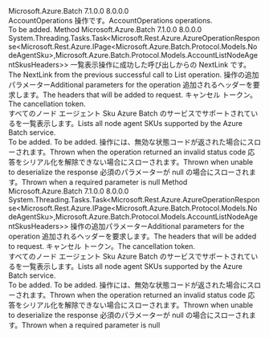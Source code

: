 <Type Name="IAccountOperations" FullName="Microsoft.Azure.Batch.Protocol.IAccountOperations">
  <TypeSignature Language="C#" Value="public interface IAccountOperations" />
  <TypeSignature Language="ILAsm" Value=".class public interface auto ansi abstract IAccountOperations" />
  <TypeSignature Language="DocId" Value="T:Microsoft.Azure.Batch.Protocol.IAccountOperations" />
  <TypeSignature Language="VB.NET" Value="Public Interface IAccountOperations" />
  <TypeSignature Language="F#" Value="type IAccountOperations = interface" />
  <AssemblyInfo>
    <AssemblyName>Microsoft.Azure.Batch</AssemblyName>
    <AssemblyVersion>7.1.0.0</AssemblyVersion>
    <AssemblyVersion>8.0.0.0</AssemblyVersion>
  </AssemblyInfo>
  <Interfaces />
  <Docs>
    <summary>
            <span data-ttu-id="6c40e-101">AccountOperations 操作です。</span><span class="sxs-lookup"><span data-stu-id="6c40e-101">AccountOperations operations.</span></span>
            </summary>
    <remarks>To be added.</remarks>
  </Docs>
  <Members>
    <Member MemberName="ListNodeAgentSkusNextWithHttpMessagesAsync">
      <MemberSignature Language="C#" Value="public System.Threading.Tasks.Task&lt;Microsoft.Rest.Azure.AzureOperationResponse&lt;Microsoft.Rest.Azure.IPage&lt;Microsoft.Azure.Batch.Protocol.Models.NodeAgentSku&gt;,Microsoft.Azure.Batch.Protocol.Models.AccountListNodeAgentSkusHeaders&gt;&gt; ListNodeAgentSkusNextWithHttpMessagesAsync (string nextPageLink, Microsoft.Azure.Batch.Protocol.Models.AccountListNodeAgentSkusNextOptions accountListNodeAgentSkusNextOptions = null, System.Collections.Generic.Dictionary&lt;string,System.Collections.Generic.List&lt;string&gt;&gt; customHeaders = null, System.Threading.CancellationToken cancellationToken = null);" />
      <MemberSignature Language="ILAsm" Value=".method public hidebysig newslot virtual instance class System.Threading.Tasks.Task`1&lt;class Microsoft.Rest.Azure.AzureOperationResponse`2&lt;class Microsoft.Rest.Azure.IPage`1&lt;class Microsoft.Azure.Batch.Protocol.Models.NodeAgentSku&gt;, class Microsoft.Azure.Batch.Protocol.Models.AccountListNodeAgentSkusHeaders&gt;&gt; ListNodeAgentSkusNextWithHttpMessagesAsync(string nextPageLink, class Microsoft.Azure.Batch.Protocol.Models.AccountListNodeAgentSkusNextOptions accountListNodeAgentSkusNextOptions, class System.Collections.Generic.Dictionary`2&lt;string, class System.Collections.Generic.List`1&lt;string&gt;&gt; customHeaders, valuetype System.Threading.CancellationToken cancellationToken) cil managed" />
      <MemberSignature Language="DocId" Value="M:Microsoft.Azure.Batch.Protocol.IAccountOperations.ListNodeAgentSkusNextWithHttpMessagesAsync(System.String,Microsoft.Azure.Batch.Protocol.Models.AccountListNodeAgentSkusNextOptions,System.Collections.Generic.Dictionary{System.String,System.Collections.Generic.List{System.String}},System.Threading.CancellationToken)" />
      <MemberSignature Language="F#" Value="abstract member ListNodeAgentSkusNextWithHttpMessagesAsync : string * Microsoft.Azure.Batch.Protocol.Models.AccountListNodeAgentSkusNextOptions * System.Collections.Generic.Dictionary&lt;string, System.Collections.Generic.List&lt;string&gt;&gt; * System.Threading.CancellationToken -&gt; System.Threading.Tasks.Task&lt;Microsoft.Rest.Azure.AzureOperationResponse&lt;Microsoft.Rest.Azure.IPage&lt;Microsoft.Azure.Batch.Protocol.Models.NodeAgentSku&gt;, Microsoft.Azure.Batch.Protocol.Models.AccountListNodeAgentSkusHeaders&gt;&gt;" Usage="iAccountOperations.ListNodeAgentSkusNextWithHttpMessagesAsync (nextPageLink, accountListNodeAgentSkusNextOptions, customHeaders, cancellationToken)" />
      <MemberType>Method</MemberType>
      <AssemblyInfo>
        <AssemblyName>Microsoft.Azure.Batch</AssemblyName>
        <AssemblyVersion>7.1.0.0</AssemblyVersion>
        <AssemblyVersion>8.0.0.0</AssemblyVersion>
      </AssemblyInfo>
      <ReturnValue>
        <ReturnType>System.Threading.Tasks.Task&lt;Microsoft.Rest.Azure.AzureOperationResponse&lt;Microsoft.Rest.Azure.IPage&lt;Microsoft.Azure.Batch.Protocol.Models.NodeAgentSku&gt;,Microsoft.Azure.Batch.Protocol.Models.AccountListNodeAgentSkusHeaders&gt;&gt;</ReturnType>
      </ReturnValue>
      <Parameters>
        <Parameter Name="nextPageLink" Type="System.String" />
        <Parameter Name="accountListNodeAgentSkusNextOptions" Type="Microsoft.Azure.Batch.Protocol.Models.AccountListNodeAgentSkusNextOptions" />
        <Parameter Name="customHeaders" Type="System.Collections.Generic.Dictionary&lt;System.String,System.Collections.Generic.List&lt;System.String&gt;&gt;" />
        <Parameter Name="cancellationToken" Type="System.Threading.CancellationToken" />
      </Parameters>
      <Docs>
        <param name="nextPageLink">
            <span data-ttu-id="6c40e-102">一覧表示操作に成功した呼び出しからの NextLink です。</span><span class="sxs-lookup"><span data-stu-id="6c40e-102">The NextLink from the previous successful call to List operation.</span></span>
            </param>
        <param name="accountListNodeAgentSkusNextOptions">
            <span data-ttu-id="6c40e-103">操作の追加パラメーター</span><span class="sxs-lookup"><span data-stu-id="6c40e-103">Additional parameters for the operation</span></span>
            </param>
        <param name="customHeaders">
            <span data-ttu-id="6c40e-104">追加されるヘッダーを要求します。</span><span class="sxs-lookup"><span data-stu-id="6c40e-104">The headers that will be added to request.</span></span>
            </param>
        <param name="cancellationToken">
            <span data-ttu-id="6c40e-105">キャンセル トークン。</span><span class="sxs-lookup"><span data-stu-id="6c40e-105">The cancellation token.</span></span>
            </param>
        <summary>
            <span data-ttu-id="6c40e-106">すべてのノード エージェント Sku Azure Batch のサービスでサポートされているを一覧表示します。</span><span class="sxs-lookup"><span data-stu-id="6c40e-106">Lists all node agent SKUs supported by the Azure Batch service.</span></span>
            </summary>
        <returns>To be added.</returns>
        <remarks>To be added.</remarks>
        <exception cref="T:Microsoft.Azure.Batch.Protocol.Models.BatchErrorException">
            <span data-ttu-id="6c40e-107">操作には、無効な状態コードが返された場合にスローされます。</span><span class="sxs-lookup"><span data-stu-id="6c40e-107">Thrown when the operation returned an invalid status code</span></span>
            </exception>
        <exception cref="T:Microsoft.Rest.SerializationException">
            <span data-ttu-id="6c40e-108">応答をシリアル化を解除できない場合にスローされます。</span><span class="sxs-lookup"><span data-stu-id="6c40e-108">Thrown when unable to deserialize the response</span></span>
            </exception>
        <exception cref="T:Microsoft.Rest.ValidationException">
            <span data-ttu-id="6c40e-109">必須のパラメーターが null の場合にスローされます。</span><span class="sxs-lookup"><span data-stu-id="6c40e-109">Thrown when a required parameter is null</span></span>
            </exception>
      </Docs>
    </Member>
    <Member MemberName="ListNodeAgentSkusWithHttpMessagesAsync">
      <MemberSignature Language="C#" Value="public System.Threading.Tasks.Task&lt;Microsoft.Rest.Azure.AzureOperationResponse&lt;Microsoft.Rest.Azure.IPage&lt;Microsoft.Azure.Batch.Protocol.Models.NodeAgentSku&gt;,Microsoft.Azure.Batch.Protocol.Models.AccountListNodeAgentSkusHeaders&gt;&gt; ListNodeAgentSkusWithHttpMessagesAsync (Microsoft.Azure.Batch.Protocol.Models.AccountListNodeAgentSkusOptions accountListNodeAgentSkusOptions = null, System.Collections.Generic.Dictionary&lt;string,System.Collections.Generic.List&lt;string&gt;&gt; customHeaders = null, System.Threading.CancellationToken cancellationToken = null);" />
      <MemberSignature Language="ILAsm" Value=".method public hidebysig newslot virtual instance class System.Threading.Tasks.Task`1&lt;class Microsoft.Rest.Azure.AzureOperationResponse`2&lt;class Microsoft.Rest.Azure.IPage`1&lt;class Microsoft.Azure.Batch.Protocol.Models.NodeAgentSku&gt;, class Microsoft.Azure.Batch.Protocol.Models.AccountListNodeAgentSkusHeaders&gt;&gt; ListNodeAgentSkusWithHttpMessagesAsync(class Microsoft.Azure.Batch.Protocol.Models.AccountListNodeAgentSkusOptions accountListNodeAgentSkusOptions, class System.Collections.Generic.Dictionary`2&lt;string, class System.Collections.Generic.List`1&lt;string&gt;&gt; customHeaders, valuetype System.Threading.CancellationToken cancellationToken) cil managed" />
      <MemberSignature Language="DocId" Value="M:Microsoft.Azure.Batch.Protocol.IAccountOperations.ListNodeAgentSkusWithHttpMessagesAsync(Microsoft.Azure.Batch.Protocol.Models.AccountListNodeAgentSkusOptions,System.Collections.Generic.Dictionary{System.String,System.Collections.Generic.List{System.String}},System.Threading.CancellationToken)" />
      <MemberSignature Language="F#" Value="abstract member ListNodeAgentSkusWithHttpMessagesAsync : Microsoft.Azure.Batch.Protocol.Models.AccountListNodeAgentSkusOptions * System.Collections.Generic.Dictionary&lt;string, System.Collections.Generic.List&lt;string&gt;&gt; * System.Threading.CancellationToken -&gt; System.Threading.Tasks.Task&lt;Microsoft.Rest.Azure.AzureOperationResponse&lt;Microsoft.Rest.Azure.IPage&lt;Microsoft.Azure.Batch.Protocol.Models.NodeAgentSku&gt;, Microsoft.Azure.Batch.Protocol.Models.AccountListNodeAgentSkusHeaders&gt;&gt;" Usage="iAccountOperations.ListNodeAgentSkusWithHttpMessagesAsync (accountListNodeAgentSkusOptions, customHeaders, cancellationToken)" />
      <MemberType>Method</MemberType>
      <AssemblyInfo>
        <AssemblyName>Microsoft.Azure.Batch</AssemblyName>
        <AssemblyVersion>7.1.0.0</AssemblyVersion>
        <AssemblyVersion>8.0.0.0</AssemblyVersion>
      </AssemblyInfo>
      <ReturnValue>
        <ReturnType>System.Threading.Tasks.Task&lt;Microsoft.Rest.Azure.AzureOperationResponse&lt;Microsoft.Rest.Azure.IPage&lt;Microsoft.Azure.Batch.Protocol.Models.NodeAgentSku&gt;,Microsoft.Azure.Batch.Protocol.Models.AccountListNodeAgentSkusHeaders&gt;&gt;</ReturnType>
      </ReturnValue>
      <Parameters>
        <Parameter Name="accountListNodeAgentSkusOptions" Type="Microsoft.Azure.Batch.Protocol.Models.AccountListNodeAgentSkusOptions" />
        <Parameter Name="customHeaders" Type="System.Collections.Generic.Dictionary&lt;System.String,System.Collections.Generic.List&lt;System.String&gt;&gt;" />
        <Parameter Name="cancellationToken" Type="System.Threading.CancellationToken" />
      </Parameters>
      <Docs>
        <param name="accountListNodeAgentSkusOptions">
            <span data-ttu-id="6c40e-110">操作の追加パラメーター</span><span class="sxs-lookup"><span data-stu-id="6c40e-110">Additional parameters for the operation</span></span>
            </param>
        <param name="customHeaders">
            <span data-ttu-id="6c40e-111">追加されるヘッダーを要求します。</span><span class="sxs-lookup"><span data-stu-id="6c40e-111">The headers that will be added to request.</span></span>
            </param>
        <param name="cancellationToken">
            <span data-ttu-id="6c40e-112">キャンセル トークン。</span><span class="sxs-lookup"><span data-stu-id="6c40e-112">The cancellation token.</span></span>
            </param>
        <summary>
            <span data-ttu-id="6c40e-113">すべてのノード エージェント Sku Azure Batch のサービスでサポートされているを一覧表示します。</span><span class="sxs-lookup"><span data-stu-id="6c40e-113">Lists all node agent SKUs supported by the Azure Batch service.</span></span>
            </summary>
        <returns>To be added.</returns>
        <remarks>To be added.</remarks>
        <exception cref="T:Microsoft.Azure.Batch.Protocol.Models.BatchErrorException">
            <span data-ttu-id="6c40e-114">操作には、無効な状態コードが返された場合にスローされます。</span><span class="sxs-lookup"><span data-stu-id="6c40e-114">Thrown when the operation returned an invalid status code</span></span>
            </exception>
        <exception cref="T:Microsoft.Rest.SerializationException">
            <span data-ttu-id="6c40e-115">応答をシリアル化を解除できない場合にスローされます。</span><span class="sxs-lookup"><span data-stu-id="6c40e-115">Thrown when unable to deserialize the response</span></span>
            </exception>
        <exception cref="T:Microsoft.Rest.ValidationException">
            <span data-ttu-id="6c40e-116">必須のパラメーターが null の場合にスローされます。</span><span class="sxs-lookup"><span data-stu-id="6c40e-116">Thrown when a required parameter is null</span></span>
            </exception>
      </Docs>
    </Member>
  </Members>
</Type>